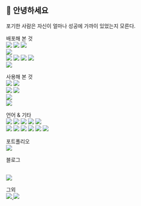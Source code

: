 ## 👋 안녕하세요
포기한 사람은 자신이 얼마나 성공에 가까이 있었는지 모른다.

<p align="left">
배포해 본 것
<br>
    <img src="https://img.shields.io/badge/flutter-02569B?style=flat-square&logo=Flutter&logoColor=white"/>
    <img src="https://img.shields.io/badge/Android-3DDC84?style=flat-square&logo=Android&logoColor=white"/>
    <img src="https://img.shields.io/badge/ios-000000?style=flat-square&logo=ios&logoColor=white"/>
    <br>
    <img src="https://img.shields.io/badge/django-092E20?style=flat-square&logo=Django&logoColor=white"/>
    <br>
    <img src="https://img.shields.io/badge/AWS-232F3E?style=flat-square&logo=Amazon-AWS&logoColor=white"/>
    <img src="https://img.shields.io/badge/Docker-2496ED?style=flat-square&logo=Docker&logoColor=white"/>
    <img src="https://img.shields.io/badge/Jenkins-D24939?style=flat-square&logo=Jenkins&logoColor=white"/>
    <img src="https://img.shields.io/badge/NGINX-009639?style=flat-square&logo=NGINX&logoColor=white"/>
    <br>
    <img src="https://img.shields.io/badge/MySQL-4479A1?style=flat-square&logo=MySQL&logoColor=white"/>
</p>
<p align="left">
사용해 본 것

<br>
    <img src="https://img.shields.io/badge/React-61DAFB?style=flat-square&logo=React&logoColor=black"/>
    <img src="https://img.shields.io/badge/Unity-FFFFFF?style=flat-square&logo=Unity&logoColor=black"/>
    <br>
    <img src="https://img.shields.io/badge/Node.js-339933?style=flat-square&logo=Node.js&logoColor=white"/>
    <img src="https://img.shields.io/badge/Tensorflow-FF6F00?style=flat-square&logo=Tensorflow&logoColor=white"/>
    <br>
    <img src="https://img.shields.io/badge/Firebase-FFCA28?style=flat-square&logo=Firebase&logoColor=white"/>
    <br>
    <img src="https://img.shields.io/badge/MongoDB-47A248?style=flat-square&logo=MongoDB&logoColor=white"/>    
</p>

<p align="left">
언어 & 기타
<br>
    <img src="https://img.shields.io/badge/Python-3776AB?style=flat-square&logo=Python&logoColor=white"/>
    <img src="https://img.shields.io/badge/JavaScript-F7DF1E?style=flat-square&logo=JavaScript&logoColor=white"/>
    <img src="https://img.shields.io/badge/Dart-0175C2?style=flat-square&logo=Dart&logoColor=white"/>
    <img src="https://img.shields.io/badge/C Sharp-239120?style=flat-square&logo=C-Sharp&logoColor=white"/>
    <img src="https://img.shields.io/badge/C-A8B9CC?style=flat-square&logo=C&logoColor=black"/>
    <br>
    <img src="https://img.shields.io/badge/Pycharm-000000?style=flat-square&logo=Pycharm&logoColor=white"/>
    <img src="https://img.shields.io/badge/Sourcetree-0052CC?style=flat-square&logo=Sourcetree&logoColor=white"/>
    <img src="https://img.shields.io/badge/Android Studio-3DDC84?style=flat-square&logo=Android-Studio&logoColor=white"/>
    <img src="https://img.shields.io/badge/VSC-007ACC?style=flat-square&logo=Visual-Studio-Code&logoColor=white"/>
    <img src="https://img.shields.io/badge/Postman-FF6C37?style=flat-square&logo=Postman&logoColor=white"/>
    <img src="https://img.shields.io/badge/Xcode-147EFB?style=flat-square&logo=Xcode&logoColor=white"/>
</p>
포트폴리오

<br>
<a href="https://moyoung.notion.site/moyoung-a4860f01c40f4f2b8ee735de1677932d" target="_blank">
    <img src="https://img.shields.io/badge/Notion-000000?style=flat-square&logo=Notion&logoColor=white"/>
</a>

블로그

<br>
<a href="https://velog.io/@annapo" target="_blank">
    <img src="https://img.shields.io/badge/Velog-20C997?style=flat-square&logo=Velog&logoColor=white"/>
</a>

그외
<br>
<a href="https://instagram.com/mo_young99" target="_blank">
    <img src="https://img.shields.io/badge/Instagram-E4405F?style=flat-square&logo=Instagram&logoColor=white"/>
</a>
<a href="https://github.com/mooyoung2309" target="_blank">
    <img src="https://img.shields.io/badge/Github-181717?style=flat-square&logo=Github&logoColor=white"/>
</a>
